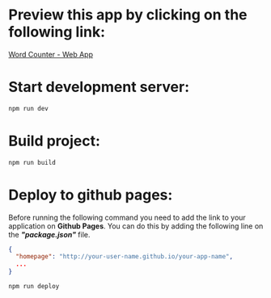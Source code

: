 # Preview this app by clicking on the following link:

[Word Counter - Web App](https://oliverreyesg.github.io/react-word-counter/ 'Click to open this web application')

# Start development server:

```bash
npm run dev
```

# Build project:

```bash
npm run build
```

# Deploy to github pages:

Before running the following command you need to add the link to your application on **Github Pages**.
You can do this by adding the following line on the **_"package.json"_** file.

```json
{
  "homepage": "http://your-user-name.github.io/your-app-name",
  ...
}
```

```bash
npm run deploy
```
